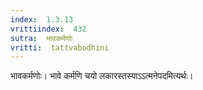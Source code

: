```yaml
---
index:  1.3.13
vrittiindex:  432
sutra:  भावकर्मणोः
vritti:  tattvabodhini 
---
```


भावकर्मणोः। भावे कर्मणि चयो लकारस्तस्याऽऽत्मनेपदमित्यर्थः।

